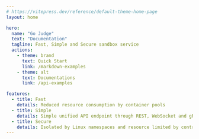 ```yaml
---
# https://vitepress.dev/reference/default-theme-home-page
layout: home

hero:
  name: "Go Judge"
  text: "Documentation"
  tagline: Fast, Simple and Secure sandbox service
  actions:
    - theme: brand
      text: Quick Start
      link: /markdown-examples
    - theme: alt
      text: Documentations
      link: /api-examples

features:
  - title: Fast
    details: Reduced resource consumption by container pools
  - title: Simple
    details: Simple unified API endpoint through REST, WebSocket and gRPC
  - title: Secure
    details: Isolated by Linux namespaces and resource limited by control groups
---
```


